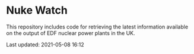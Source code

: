 # Nuke Watch

This repository includes code for retrieving the latest information available on the output of EDF nuclear power plants in the UK.

Last updated: 2021-05-08 16:12
